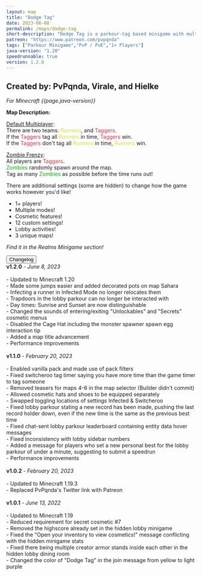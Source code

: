 ```yaml
---
layout: map
title: "Dodge Tag"
date: 2023-06-08
permalink: /maps/dodge-tag
short-description: "Dodge Tag is a parkour-tag based minigame with multiple modes for you and your friends!"
patreon: "https://www.patreon.com/pvpqnda"
tags: ["Parkour Minigame","PvP / PvE","1+ Players"]
java-version: "1.20"
speedrunnable: true
version: 1.2.0
---
```

Created by: PvPqnda, Virale, and Hielke
-
*For Minecraft {{page.java-version}}*

**Map Description:**

<a style="text-decoration: underline;">Default Multiplayer<a>:<br>
There are two teams: <a style="color: #dddd35;">Runners<a>, and <a style="color: #dc3545;">Taggers<a>.<br>
If the <a style="color: #dc3545;">Taggers<a> tag all <a style="color: #dddd35;">Runners<a> in time, <a style="color: #dc3545;">Taggers<a> win.<br>
If the <a style="color: #dc3545;">Taggers<a> don't tag all <a style="color: #dddd35;">Runners<a> in time, <a style="color: #dddd35;">Runners<a> win.

<a style="text-decoration: underline;">Zombie Frenzy<a>:<br>
All players are <a style="color: #dc3545;"><a style="color: #dc3545;">Taggers<a><a>.<br>
<a style="color: #00be00;">Zombies<a> randomly spawn around the map.<br>
Tag as many <a style="color: #00be00;">Zombies<a> as possible before the time runs out!<br>

There are additional settings (some are hidden) to change how the game works however you'd like!

- 1+ players!
- Multiple modes!
- Cosmetic features!
- 12 custom settings!
- Lobby activities!
- 3 unique maps!

*Find it in the Realms Minigame section!*

<div id="accordion">
  <div class="card">
        <button class="card-header mb-0 btn btn-link text-decoration-none" data-toggle="collapse" data-target="#changelog" aria-expanded="false" aria-controls="changelog" id="changelogBtn">
           Changelog
        </button>
</div>

<div id="changelog" class="collapse" aria-labelledby="changelogBtn" data-parent="#accordion">
      <div class="card-body">
<b>v1.2.0</b> - <em>June 8, 2023</em><br>
<br>
- Updated to Minecraft 1.20<br>
- Made some jumps easier and added decorated pots on map Sahara<br>
- Infecting a runner in Infected Mode no longer relocates them<br>
- Trapdoors in the lobby parkour can no longer be interacted with<br>
- Day times: Sunrise and Sunset are now distinguishable<br>
- Changed the sounds of entering/exiting "Unlockables" and "Secrets" cosmetic menus<br>
- Disabled the Cage Hat including the monster spawner spawn egg interaction tip<br>
- Added a map title advancement<br>
- Performance improvements<br>
<br>
<b>v1.1.0</b> - <em>February 20, 2023</em><br>
<br>
- Enabled vanilla pack and made use of pack filters<br>
- Fixed switcheroo tag timer saying you have more time than the game timer to tag someone<br>
- Removed teasers for maps 4-6 in the map selector (Builder didn't commit)<br>
- Allowed cosmetic hats and shoes to be equipped separately<br>
- Swapped toggling locations of settings Infected & Switcheroo<br>
- Fixed lobby parkour stating a new record has been made, pushing the last record holder down, even if the new time is the same as the previous best time<br>
- Fixed chat-sent lobby parkour leaderboard containing entity data hover messages<br>
- Fixed inconsistency with lobby sidebar numbers<br>
- Added a message for players who set a new personal best for the lobby parkour of under a minute, suggesting to submit a speedrun<br>
- Performance improvements<br>
<br>
<b>v1.0.2</b> - <em>February 20, 2023</em><br>
<br>
- Updated to Minecraft 1.19.3<br>
- Replaced PvPqnda's Twitter link with Patreon<br>
<br>
<b>v1.0.1</b> - <em>June 13, 2022</em><br>
<br>
- Updated to Minecraft 1.19<br>
- Reduced requirement for secret cosmetic #7<br>
- Removed the highscore already set in the hidden lobby minigame<br>
- Fixed the "Open your inventory to view cosmetics!" message conflicting with the hidden minigame stats<br>
- Fixed there being multiple creator armor stands inside each other in the hidden lobby dining room<br>
- Changed the color of "Dodge Tag" in the join message from yellow to light purple<br>
      </div>
    </div>
  </div>